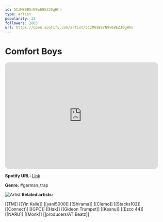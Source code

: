 ```yaml
---
id: 5CzM8SBSrN9w68EZJ0gHhn
type: artist
popularity: 33
followers: 2803
url: https://open.spotify.com/artist/5CzM8SBSrN9w68EZJ0gHhn
---
```

# Comfort Boys

<iframe style="border-radius:12px" src="https://open.spotify.com/embed/artist/5CzM8SBSrN9w68EZJ0gHhn" width="100%" height="352" frameBorder="0" allowfullscreen="" allow="autoplay; clipboard-write; encrypted-media; fullscreen; picture-in-picture" loading="lazy"></iframe>

**Spotify URL:** [Link](https://open.spotify.com/artist/5CzM8SBSrN9w68EZJ0gHhn)

**Genre:**  #german_trap

![Artist](https://i.scdn.co/image/ab6761610000e5eb9574dae94fb043090ffcc982)
**Related artists:**

[[TM]]
[[Yin Kalle]]
[[yani5000]]
[[Shirama]]
[[Clemo]]
[[Stacks102]]
[[Connect]]
[[GPC]]
[[Hak]]
[[Gideon Trumpet]]
[[Keanu]]
[[Ezco 44]]
[[NARU]]
[[Monk]]
[[producers/AT Beatz]]
